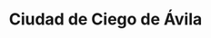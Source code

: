 ---
title: Ciudad de Ciego de Ávila
url: /ciudad-de-ciego-de-avila/
latitude: 21.855
longitude: -78.754
---